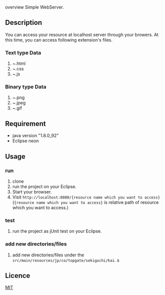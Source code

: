 overview
Simple WebServer.

## Description
You can access your resource at localhost server through your browers.
At this time, you can access following extension's files.
### Text type Data
1. ~.html
2. ~.css
3. ~.js

### Binary type Data
1. ~.png
2. ~.jpeg
3. ~.gif

## Requirement
* java version "1.8.0_92"
* Eclipse neon


## Usage 

### run
1. clone
2. run the project on your Eclipse.
3. Start your browser.
4. Visit ```http://localhost:8080/{resource name which you want to access}```
(```{resource name which you want to access}``` is relative path of resource which you want to access.)

### test
1. run the project as jUnit test on your Eclipse.

### add new directories/files
1. add new directories/files under the ```src/main/resources/jp/co/topgate/sekiguchi/kai```.
s

## Licence
 [MIT](https://github.com/tcnksm/tool/blob/master/LICENCE)

